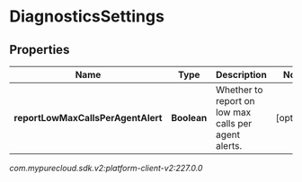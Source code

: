 # DiagnosticsSettings


## Properties

| Name | Type | Description | Notes |
| ------------ | ------------- | ------------- | ------------- |
| **reportLowMaxCallsPerAgentAlert** | **Boolean** | Whether to report on low max calls per agent alerts. |  [optional] |




_com.mypurecloud.sdk.v2:platform-client-v2:227.0.0_
